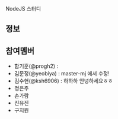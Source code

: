 NodeJS 스터디
## 정보

## 참여멤버
*  함기훈(@progh2) :
*  김문정(@yeobiya) : master-mj 에서 수정!
*  김수현(@ksh6906) : 하하하 안녕하세요ㅎㅎ
*  정은주
*  손가람
*  진유진
*  구지원

  

